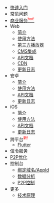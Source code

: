 - [快速入门](README.md)
- [常见问题](FAQ.md)
- [商业服务<sup style="color:red;">hot!</sup>](commercial.md)
- Web
    - [简介](/web/introduction.md)
    - [使用方法](/web/usage.md)
    - [第三方播放器](web/players.md)
    - [CMS集成](/web/CMS.md)
    - [API文档](/web/API.md)
    - [CDN](/web/CDN.md)
    - [更新日志](/web/logs.md)
- 安卓
    - [简介](/android/introduction.md)
    - [使用方法](/android/usage.md)
    - [API文档](/android/API.md)
    - [更新日志](/android/logs.md)
- iOS
    - [简介](/ios/introduction.md)
    - [使用方法](/ios/usage.md)
    - [API文档](/ios/API.md)
    - [更新日志](/ios/logs.md)
- 跨平台<sup style="color:red;">新!</sup>
    - [Flutter](/flutter.md)
- [信令服务](signaling.md)
- [P2P优化](m3u8.md)
- 控制台
    - [绑定域名/AppId](bindings.md)
    - [数据分析](data-explain.md)
    - [P2P控制](p2p-control.md)
- 更多
    - [技术原理](design.md)
    
  

